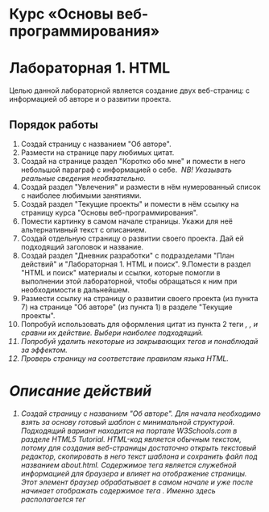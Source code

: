 # Курс «Основы веб-программирования»
# Лабораторная 1. HTML

Целью данной лабораторной является создание двух веб-страниц: с информацией об авторе и о развитии проекта.

## Порядок работы
1. Создай страницу с названием "Об авторе".
2. Размести на странице пару любимых цитат.
3. Создай на странице раздел "Коротко обо мне" и помести в него небольшой параграф
с информацией о себе. 
_NB! Указывать реальные сведения необязательно._
4. Создай раздел "Увлечения" и размести в нём нумерованный список с наиболее
любимыми занятиями.
5. Создай раздел "Текущие проекты" и помести в нём ссылку на страницу курса "Основы
веб-программирования".
6. Помести картинку в самом начале страницы. Укажи для неё альтернативный текст с
описанием.
7. Создай отдельную страницу о развитии своего проекта. Дай ей подходящий заголовок
и название.
8. Создай раздел "Дневник разработки" с подразделами "План действий" и
"Лабораторная 1. HTML и поиск".
9.Помести в раздел "HTML и поиск" материалы и ссылки, которые помогли в выполнении этой лабораторной, чтобы обращаться к ним при необходимости в дальнейшем.
10. Размести ссылку на страницу о развитии своего проекта (из пункта 7) на странице "Об авторе" (из пункта 1) в разделе "Текущие проекты".
11. Попробуй использовать для оформления цитат из пункта 2 теги <em>, <cite>, <i> и сравни их действие. Выбери наиболее подходящий.
12. Попробуй удалить некоторые из закрывающих тегов и понаблюдай за эффектом.
13. Проверь страницу на соответствие правилам языка HTML.

# Описание действий
1. Создай страницу с названием "Об авторе".
Для начала необходимо взять за основу готовый шаблон с минимальной структурой. Подходящий вариант находится на портале W3Schools.com в разделе HTML5 Tutorial.
HTML-код является обычным текстом, потому для создания веб-страницы достаточно открыть текстовый редактор, скопировать в него текст шаблона и сохранить файл под названием about.html.
Содержимое тега <head> является служебной информацией для браузера и влияет на отображение страницы. Этот элемент браузер обрабатывает в самом начале и уже после начинает отображать содержимое тега <body>. Именно здесь располагается тег <title>, содержащий название веб-страницы.
Содержимое тега <body> является непосредственно содержанием веб-страницы, которое пользователь наблюдает в браузере.
2. Размести на странице пару любимых цитат.
Абзацы обрамляются тегами <p> и </p>. Чтобы перейти на новую строку, не создавая новый абзац, следует использовать тег разрыва строки <br> (он является "пустым" и не имеет закрывающего тега).
 Некоторые совсем простые редакторы могут самостоятельно менять расширение файла на
 about.html.txt. В этом случае следует поменять расширение файла самостоятельно.
 Так как, по сути, смысловую нагрузку несет именно открывающий тег <p> (он создает новый абзац с отступом), некоторые разработчики закрывающий тег </p> опускают. Но
 является ли данный подход правильным?
 В случае подобных вопросов стоит обратиться к одному из ресурсов W3C (Консорциума всемирной паутины, действующей главой которого является изобретатель WWW Тим Бернерс-Ли), содержащим наиболее важные сведения об использовании элементов – W3C
 Cheat Sheet.
 Поиск по запросу "p" выдаст краткое описание элемента и ссылку на спецификацию. В тексте спецификации содержится целый раздел "Tag omission in text/html". Помимо этого, далее указываются примечания касательно использования тегов и полезные примеры.
В целом, проще и надежнее всегда указывать закрывающий тег.
3. Создай на странице раздел "Коротко обо мне", помести в него небольшой параграф с информацией о себе.
Для создания заголовка раздела используются теги группы <h1> – <h6>. 
4. Создай раздел "Увлечения" и размести в нём нумерованный список с наиболее любимыми занятиями.
Для создания нумерованного списка используются теги <ol> и <li>.
5. Создай раздел "Текущие проекты" и помести в нём ссылку на страницу курса "Основы
веб-программирования".
Для создания ссылки используется тег <a> и его атрибут href. Атрибут помещается в открывающем теге, в качестве значения следует указать адрес ресурса в интернете (URL):   
https://dfisun.github.io/webdev-w2018/
6. Помести картинку в самом начале страницы. Укажи для неё альтернативный текст с описанием.
Для размещения картинки используется тег <img> с атрибутами src и alt.
7. Создай отдельную страницу о развитии своего проекта. Дай ей подходящий заголовок
и название.
Порядок действий аналогичен рассмотренному в пункте 1.
8. Создай раздел "Дневник разработки" с подразделами "План действий" и "Лабораторная 1. HTML и поиск".
Для создания заголовков используются теги группы <h1> – <h6>. Для создания подзаголовка нужно перейти на следующий уровень – взять тег с большим числом.
9.Помести в раздел "HTML и поиск" материалы и ссылки, которые помогли в выполнении этой лабораторной.
Порядок действий аналогичен рассмотренному в пункте 5.
10. Размести ссылку на страницу о развитии своего проекта на странице "Об авторе" в
разделе "Текущие проекты".
В случае, когда обе страницы располагаются на одном ресурсе (в данном случае — в
одной папке или директории), можно использовать локальные ссылки.
В общем случае указывается путь из директории с исходной страницей к странице назначения (включая имя файла). Так как обе страницы располагаются рядом, следует указать имя файла. Например:
<a href="webdev-diary.html">Дневник разработки</a>
11. Попробуй использовать для оформления цитат из пункта 2 теги <em>, <cite>, <i> и сравни их действие. Выбери наиболее подходящий.
При использовании любого тега следует уделять особое внимание его семантическому значению (проще говоря — назначению), так как помимо традиционных браузеров существуют браузеры с текстовым интерфейсом, а также специализированные приложения для людей с ограниченными возможностями.
В случае, когда разработчик ориентируется исключительно на внешний вид страницы и не заботится о семантике используемых элементов, страница может стать совершенно недоступной для некоторых пользователей.
Tag Reference).
В случае оформления цитаты уместно использование тега <cite>. Тег <em> используется с целью обозначить важность содержимого или поставить смысловое ударение. Тег <i> ранее использовался для оформления наклонного текста и на данный момент является устаревшим.
12.Попробуй удалить некоторые из закрывающих тегов и понаблюдай за эффектом. Верни страницу к исходному виду.
В случае, если содержание веб-страницы не удовлетворяет правилам, браузер в автоматическом режиме добавляет необходимые элементы.
Чтобы увидеть, какие изменения произвел браузер, следует щелкнуть на интересующем элементе правой кнопкой мыши и выбрать "Inspect Element" или открыть Инструменты разработчика:
Firefox: Tools > Web Developer > Inspector
Chrome: More Tools > Developer Tools > Elements
NB! Выбор действия "View Page Source" выдаст исходное содержимое веб-страницы до внесения изменений со стороны браузера.
13. Проверь страницу на соответствие правилам языка HTML.
Консорциум всемирной паутины предлагает специальный ресурс для проверки документов различных Web-форматов на соответствие правилам используемого языка — W3C Markup Validator.
Ресурс принимает веб-адрес, файл или исходный текст документа. При наличии ошибок сообщается их местонахождение, характеристики и рекомендации по исправлению.
Соответствие правилам языка — один из признаков хорошей веб-страницы.
Курс «Основы веб-программирования» 5
 Для уточнения значения элемента следует желательно обращаться к ресурсу W3C Cheat Sheet, содержащему также рекомендации по использованию тега и ссылку на спецификацию, или в иной авторитетный справочник HTML (например, W3Schools HTML
  Следует воздерживаться от использования устаревших элементов! С момента введения стандарта HTML5 для визуального оформления используются каскадные таблицы стилей
 (CSS). Их мы рассмотрим на следующем занятии.
Зачастую полученный результат является неправильным с точки зрения разработчика, но позволяет браузеру отобразить страницу.

## Рекомендуемые материалы
1. MDN HTML https://developer.mozilla.org/en-US/docs/Learn/HTML
2. W3Schools HTML Tag Reference https://www.w3schools.com/tags/
3. W3C Markup Validator http://validator.w3.org/
